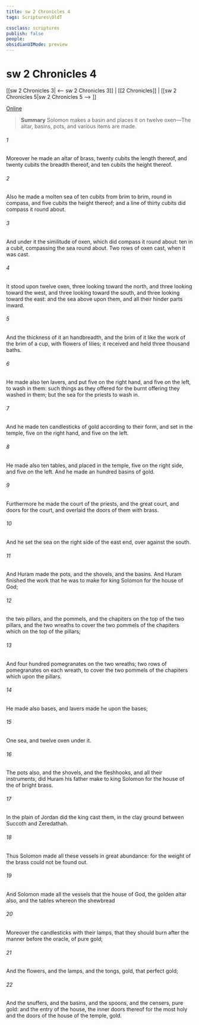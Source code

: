```yaml
---
title: sw 2 Chronicles 4
tags: Scriptures\OldT

cssclass: scriptures
publish: false
people:
obsidianUIMode: preview
---
```


# sw 2 Chronicles 4
[[sw 2 Chronicles 3| <-- sw 2 Chronicles 3]] | [[2 Chronicles]] | [[sw 2 Chronicles 5|sw 2 Chronicles 5 --> ]]

[Online](https://churchofjesuschrist.org/study/scriptures/ot/2-chr/4?lang=eng)

> __Summary__
Solomon makes a basin and places it on twelve oxen—The altar, basins, pots, and various items are made.

###### 1 
Moreover he made an altar of brass, twenty cubits the length thereof, and twenty cubits the breadth thereof, and ten cubits the height thereof.

###### 2 
Also he made a molten sea of ten cubits from brim to brim, round in compass, and five cubits the height thereof; and a line of thirty cubits did compass it round about.

###### 3 
And under it  the similitude of oxen, which did compass it round about: ten in a cubit, compassing the sea round about. Two rows of oxen  cast, when it was cast.

###### 4 
It stood upon twelve oxen, three looking toward the north, and three looking toward the west, and three looking toward the south, and three looking toward the east: and the sea  above upon them, and all their hinder parts  inward.

###### 5 
And the thickness of it  an handbreadth, and the brim of it like the work of the brim of a cup, with flowers of lilies;  it received and held three thousand baths.

###### 6 
He made also ten lavers, and put five on the right hand, and five on the left, to wash in them: such things as they offered for the burnt offering they washed in them; but the sea  for the priests to wash in.

###### 7 
And he made ten candlesticks of gold according to their form, and set  in the temple, five on the right hand, and five on the left.

###### 8 
He made also ten tables, and placed  in the temple, five on the right side, and five on the left. And he made an hundred basins of gold.

###### 9 
Furthermore he made the court of the priests, and the great court, and doors for the court, and overlaid the doors of them with brass.

###### 10 
And he set the sea on the right side of the east end, over against the south.

###### 11 
And Huram made the pots, and the shovels, and the basins. And Huram finished the work that he was to make for king Solomon for the house of God;

###### 12 
 the two pillars, and the pommels, and the chapiters  on the top of the two pillars, and the two wreaths to cover the two pommels of the chapiters which  on the top of the pillars;

###### 13 
And four hundred pomegranates on the two wreaths; two rows of pomegranates on each wreath, to cover the two pommels of the chapiters which  upon the pillars.

###### 14 
He made also bases, and lavers made he upon the bases;

###### 15 
One sea, and twelve oxen under it.

###### 16 
The pots also, and the shovels, and the fleshhooks, and all their instruments, did Huram his father make to king Solomon for the house of the  of bright brass.

###### 17 
In the plain of Jordan did the king cast them, in the clay ground between Succoth and Zeredathah.

###### 18 
Thus Solomon made all these vessels in great abundance: for the weight of the brass could not be found out.

###### 19 
And Solomon made all the vessels that  the house of God, the golden altar also, and the tables whereon the shewbread 

###### 20 
Moreover the candlesticks with their lamps, that they should burn after the manner before the oracle, of pure gold;

###### 21 
And the flowers, and the lamps, and the tongs,  gold,  that perfect gold;

###### 22 
And the snuffers, and the basins, and the spoons, and the censers,  pure gold: and the entry of the house, the inner doors thereof for the most holy  and the doors of the house of the temple,  gold.

